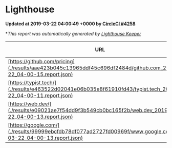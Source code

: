 
# Lighthouse

**Updated at 2019-03-22 04:00:49 +0000 by [CircleCI #4258](https://circleci.com/gh/ItinerisLtd/lighthouse-keeper-example/4258)**

**This report was automatically generated by [Lighthouse Keeper](https://github.com/itinerisltd/lighthouse-keeper)*

| URL | Performance | Accessibility | Best Practices | SEO | PWA | Updated At |
| --- | --- | --- | --- | --- | --- | --- |
| [https://github.com/pricing](./results/aae423b045c13965ddf45c696df2484d/github.com_2019-03-22_04-00-15.report.json) | 0.86 | 0.89 | 0.93 | 0.9 | 0.58 | 2019-03-22T04:00:15.140Z |
| [https://typist.tech/](./results/e463522d02041e06b035e8f61910fd43/typist.tech_2019-03-22_04-00-11.report.json) | 1 |  |  |  |  | 2019-03-22T04:00:11.865Z |
| [https://web.dev/](./results/e09021ae7f54dd9f3b549cb0bc165f2b/web.dev_2019-03-22_04-00-13.report.json) | 0.97 | 0.93 | 1 | 0.96 | 1 | 2019-03-22T04:00:13.415Z |
| [https://google.com/](./results/99999ebcfdb78df077ad2727fd00969f/www.google.com_2019-03-22_04-00-13.report.json) | 0.93 | 0.71 | 0.93 | 0.82 | 0.58 | 2019-03-22T04:00:13.100Z |
